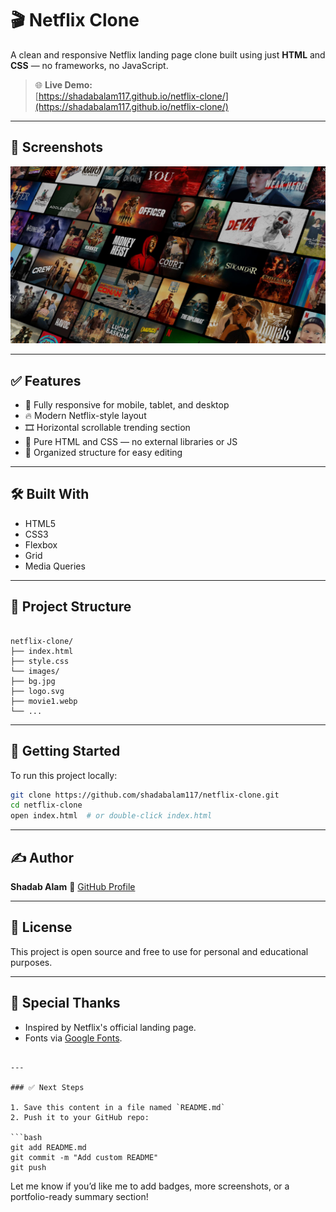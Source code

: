# 🎬 Netflix Clone

A clean and responsive Netflix landing page clone built using just **HTML** and **CSS** — no frameworks, no JavaScript.

> 🌐 **Live Demo:**  
> [https://shadabalam117.github.io/netflix-clone/](https://shadabalam117.github.io/netflix-clone/)

---

## 📸 Screenshots

![Hero Section](images/bg.jpg)  
<!-- You can add more screenshots by uploading them and linking here -->

---

## ✅ Features

- 📱 Fully responsive for mobile, tablet, and desktop
- 🔥 Modern Netflix-style layout
- 🎞️ Horizontal scrollable trending section
- 🎯 Pure HTML and CSS — no external libraries or JS
- 📂 Organized structure for easy editing

---

## 🛠️ Built With

- HTML5  
- CSS3  
- Flexbox  
- Grid  
- Media Queries  

---

## 📁 Project Structure

```

netflix-clone/
├── index.html
├── style.css
└── images/
├── bg.jpg
├── logo.svg
├── movie1.webp
└── ...

````

---

## 🚀 Getting Started

To run this project locally:

```bash
git clone https://github.com/shadabalam117/netflix-clone.git
cd netflix-clone
open index.html  # or double-click index.html
````

---

## ✍️ Author

**Shadab Alam**
🔗 [GitHub Profile](https://github.com/shadabalam117)

---

## 📜 License

This project is open source and free to use for personal and educational purposes.

---

## 🙌 Special Thanks

* Inspired by Netflix's official landing page.
* Fonts via [Google Fonts](https://fonts.google.com/).

````

---

### ✅ Next Steps

1. Save this content in a file named `README.md`
2. Push it to your GitHub repo:

```bash
git add README.md
git commit -m "Add custom README"
git push
````

Let me know if you’d like me to add badges, more screenshots, or a portfolio-ready summary section!

